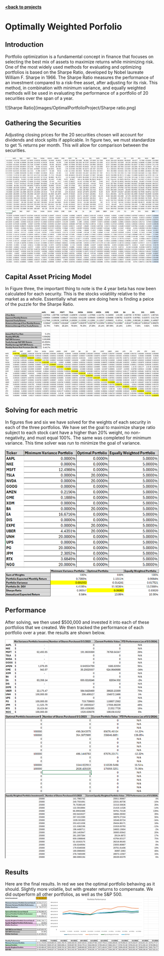 #### [<back to projects](./projects.md)
# Optimally Weighted Porfolio
## Introduction
Portfolio optimization is a fundamental concept in finance that focuses on selecting the best mix of assets to maximize returns while minimizing risk. One of the most widely used methods for evaluating and optimizing portfolios is based on the Sharpe Ratio, developed by Nobel laureate William F. Sharpe in 1966. The Sharpe Ratio measures the performance of an investment compared to a risk-free asset, after adjusting for its risk. This method, in combination with minimum variance, and equally weighted methods will be used in evaluating the performance of a portfolio of 20 securities over the span of a year. 

![Sharpe Ratio](images/OptimalPortfolioProject/Sharpe ratio.png)

## Gathering the Securities
Adjusting closing prices for the 20 securities chosen will account for dividends and stock splits if applicable. In figure two, we must standardize to get % returns per month. This will allow for comparison between the securities.

![Figure 1](images/OptimalPortfolioProject/Fig1.png)
![Figure 2](images/OptimalPortfolioProject/Fig2.png)

## Capital Asset Pricing Model
In Figure three, the important thing to note is the 4 year beta has now been calculated for each security. This is the stocks volatility relative to the market as a whole. Essentially what were are doing here is finding a peice of the puzzle for the Sharpe Ratio. 

![Figure 3](images/OptimalPortfolioProject/Fig3.png)
![Figure 4](images/OptimalPortfolioProject/Fig4.png)

## Solving for each metric
In figures five and six we have solved for the weights of each security in each of the three portfolios. We have set the goal to maximize sharpe ratio subject to each stock cant have a higher than 20% weight, no non-negativity, and must equal 100%. The same was completed for minimum variance. This time solver was run to minimize the goal of variance. 

![Figure 5](images/OptimalPortfolioProject/Fig5.png)
![Figure 6](images/OptimalPortfolioProject/Fig6.png)

## Performance 
After solving, we then used $500,000 and invested it into each of these portfolios that we created. We then tracked the performance of each portfolio over a year. the results are shown below. 

![Figure 7](images/OptimalPortfolioProject/Fig7.png)
![Figure 8](images/OptimalPortfolioProject/Fig8.png)
![Figure 9](images/OptimalPortfolioProject/Fig9.png)

## Results

Here are the final results. In red we see the optimal portfolio behaving as it should. Slightly more volatile, but with greater returns to compensate. We did outperform all other portfolios, as well as the S&P 500. 
![Figure 10](images/OptimalPortfolioProject/Fig10.png)
